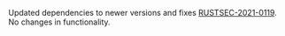 Updated dependencies to newer versions and fixes [RUSTSEC-2021-0119](https://rustsec.org/advisories/RUSTSEC-2021-0119.html). No changes in functionality.
